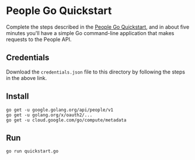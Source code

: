 # People Go Quickstart

Complete the steps described in the [People Go Quickstart](https://developers.google.com/people/quickstart/go), and in about five minutes you'll have a simple Go command-line application that makes requests to the People API.

## Credentials

Download the `credentials.json` file to this directory by following the steps in the above link.

## Install

```
go get -u google.golang.org/api/people/v1
go get -u golang.org/x/oauth2/...
go get -u cloud.google.com/go/compute/metadata
```

## Run

`go run quickstart.go`
